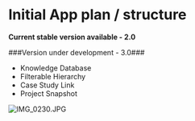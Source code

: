 # Initial App plan / structure #

**Current stable version available - 2.0**

###Version under development - 3.0### 
* Knowledge Database
* Filterable Hierarchy
* Case Study Link
* Project Snapshot

![IMG_0230.JPG](https://bitbucket.org/repo/o6rkja/images/1768878954-IMG_0230.JPG)